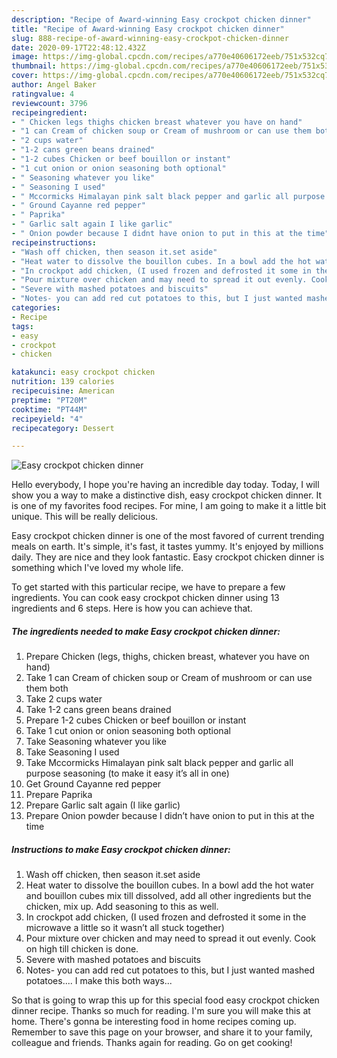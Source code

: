 ```yaml
---
description: "Recipe of Award-winning Easy crockpot chicken dinner"
title: "Recipe of Award-winning Easy crockpot chicken dinner"
slug: 888-recipe-of-award-winning-easy-crockpot-chicken-dinner
date: 2020-09-17T22:48:12.432Z
image: https://img-global.cpcdn.com/recipes/a770e40606172eeb/751x532cq70/easy-crockpot-chicken-dinner-recipe-main-photo.jpg
thumbnail: https://img-global.cpcdn.com/recipes/a770e40606172eeb/751x532cq70/easy-crockpot-chicken-dinner-recipe-main-photo.jpg
cover: https://img-global.cpcdn.com/recipes/a770e40606172eeb/751x532cq70/easy-crockpot-chicken-dinner-recipe-main-photo.jpg
author: Angel Baker
ratingvalue: 4
reviewcount: 3796
recipeingredient:
- " Chicken legs thighs chicken breast whatever you have on hand"
- "1 can Cream of chicken soup or Cream of mushroom or can use them both"
- "2 cups water"
- "1-2 cans green beans drained"
- "1-2 cubes Chicken or beef bouillon or instant"
- "1 cut onion or onion seasoning both optional"
- " Seasoning whatever you like"
- " Seasoning I used"
- " Mccormicks Himalayan pink salt black pepper and garlic all purpose seasoning to make it easy its all in one"
- " Ground Cayanne red pepper"
- " Paprika"
- " Garlic salt again I like garlic"
- " Onion powder because I didnt have onion to put in this at the time"
recipeinstructions:
- "Wash off chicken, then season it.set aside"
- "Heat water to dissolve the bouillon cubes. In a bowl add the hot water and bouillon cubes mix till dissolved, add all other ingredients but the chicken, mix up. Add seasoning to this as well."
- "In crockpot add chicken, (I used frozen and defrosted it some in the microwave a little so it wasn’t all stuck together)"
- "Pour mixture over chicken and may need to spread it out evenly. Cook on high till chicken is done."
- "Severe with mashed potatoes and biscuits"
- "Notes- you can add red cut potatoes to this, but I just wanted mashed potatoes.... I make this both ways..."
categories:
- Recipe
tags:
- easy
- crockpot
- chicken

katakunci: easy crockpot chicken 
nutrition: 139 calories
recipecuisine: American
preptime: "PT20M"
cooktime: "PT44M"
recipeyield: "4"
recipecategory: Dessert

---
```



![Easy crockpot chicken dinner](https://img-global.cpcdn.com/recipes/a770e40606172eeb/751x532cq70/easy-crockpot-chicken-dinner-recipe-main-photo.jpg)

Hello everybody, I hope you're having an incredible day today. Today, I will show you a way to make a distinctive dish, easy crockpot chicken dinner. It is one of my favorites food recipes. For mine, I am going to make it a little bit unique. This will be really delicious.



Easy crockpot chicken dinner is one of the most favored of current trending meals on earth. It's simple, it's fast, it tastes yummy. It's enjoyed by millions daily. They are nice and they look fantastic. Easy crockpot chicken dinner is something which I've loved my whole life.


To get started with this particular recipe, we have to prepare a few ingredients. You can cook easy crockpot chicken dinner using 13 ingredients and 6 steps. Here is how you can achieve that.

<!--inarticleads1-->

##### The ingredients needed to make Easy crockpot chicken dinner:

1. Prepare  Chicken (legs, thighs, chicken breast, whatever you have on hand)
1. Take 1 can Cream of chicken soup or Cream of mushroom or can use them both
1. Take 2 cups water
1. Take 1-2 cans green beans drained
1. Prepare 1-2 cubes Chicken or beef bouillon or instant
1. Take 1 cut onion or onion seasoning both optional
1. Take  Seasoning whatever you like
1. Take  Seasoning I used
1. Take  Mccormicks Himalayan pink salt black pepper and garlic all purpose seasoning (to make it easy it’s all in one)
1. Get  Ground Cayanne red pepper
1. Prepare  Paprika
1. Prepare  Garlic salt again (I like garlic)
1. Prepare  Onion powder because I didn’t have onion to put in this at the time




<!--inarticleads2-->

##### Instructions to make Easy crockpot chicken dinner:

1. Wash off chicken, then season it.set aside
1. Heat water to dissolve the bouillon cubes. In a bowl add the hot water and bouillon cubes mix till dissolved, add all other ingredients but the chicken, mix up. Add seasoning to this as well.
1. In crockpot add chicken, (I used frozen and defrosted it some in the microwave a little so it wasn’t all stuck together)
1. Pour mixture over chicken and may need to spread it out evenly. Cook on high till chicken is done.
1. Severe with mashed potatoes and biscuits
1. Notes- you can add red cut potatoes to this, but I just wanted mashed potatoes.... I make this both ways...




So that is going to wrap this up for this special food easy crockpot chicken dinner recipe. Thanks so much for reading. I'm sure you will make this at home. There's gonna be interesting food in home recipes coming up. Remember to save this page on your browser, and share it to your family, colleague and friends. Thanks again for reading. Go on get cooking!
